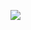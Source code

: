 <!-- [![Wyatt's GitHub stats](https://github-readme-stats.vercel.app/api?username=wyattnapier&hide=issues&show=discussions_started,prs_merged,prs_merged_percentage&show_icons=true&theme=github_dark_dimmed)](https://github.com/anuraghazra/github-readme-stats)] -->
<p align="left"> 
  <img src="https://github-readme-stats.vercel.app/api?username=[wyattnapier]&theme=tokyonight&show_icons=true&hide_border=true&count_private=true&include_all_commits=true" /> 
</p>

<!--
**wyattnapier/wyattnapier** is a ✨ _special_ ✨ repository because its `README.md` (this file) appears on your GitHub profile.

Here are some ideas to get you started:

- 🔭 I’m currently working on ...
- 🌱 I’m currently learning ...
- 👯 I’m looking to collaborate on ...
- 🤔 I’m looking for help with ...
- 💬 Ask me about ...
- 📫 How to reach me: ...
- 😄 Pronouns: ...
- ⚡ Fun fact: ...
-->

